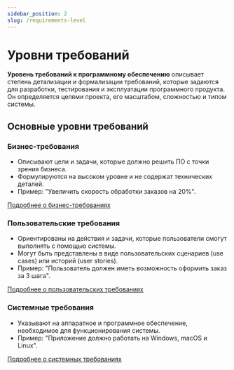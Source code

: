 ```yaml
---
sidebar_position: 2
slug: /requirements-level
---
```


# Уровни требований

**Уровень требований к программному обеспечению** описывает степень детализации и формализации требований, которые задаются для разработки, тестирования и эксплуатации программного продукта. Он определяется целями проекта, его масштабом, сложностью и типом системы.

## Основные уровни требований

### Бизнес-требования

* Описывают цели и задачи, которые должно решить ПО с точки зрения бизнеса.  
* Формулируются на высоком уровне и не содержат технических деталей.  
* Пример: "Увеличить скорость обработки заказов на 20%".

[Подробнее о бизнес-требованиях](/docs/requirements/requirements-level/business.md)

### Пользовательские требования

* Ориентированы на действия и задачи, которые пользователи смогут выполнять с помощью системы.  
* Могут быть представлены в виде пользовательских сценариев (use cases) или историй (user stories).
* Пример: "Пользователь должен иметь возможность оформить заказ за 3 шага".

[Подробнее о пользовательских требованиях](/docs/requirements/requirements-level/user.md)

### Системные требования

* Указывают на аппаратное и программное обеспечение, необходимое для функционирования системы.  
* Пример: "Приложение должно работать на Windows, macOS и Linux".

[Подробнее о системных требованиях](/docs/requirements/requirements-level/system.md)
